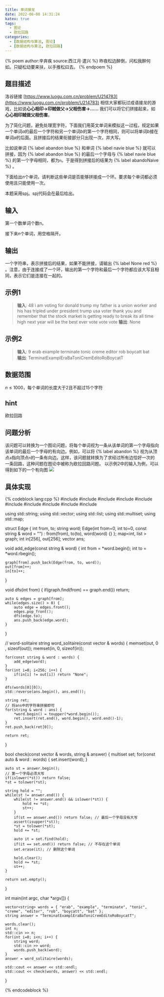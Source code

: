 ```yaml
---
title: 单词接龙
date: 2022-06-08 14:31:24
katex: true
tags:
  - 图论
  - 欧拉回路
categories:
  - [数据结构与算法, 图论]
  - [数据结构与算法, 欧拉回路]
---
```

{% poem author:辛弃疾 source:西江月·遣兴 %}
昨夜松边醉倒，问松我醉何如。只疑松动要来扶，以手推松曰去。
{% endpoem %}
## 题目描述
洛谷链接 [https://www.luogu.com.cn/problem/U214783](https://www.luogu.com.cn/problem/U214783)
相信大家都玩过成语接龙的游戏，比如说**心心相印->印贼做父->父相伤害->......** 我们可以将它们拼接起来，如**心心相印贼做父相伤害**。

为了简化问题，避免处理宽字符，下面我们用英文单词来模拟这一过程。规定如果一个单词$a$的最后一个字符和另一个单词$b$的第一个字符相同，则可以将单词$b$接在单词$a$的后面。且拼接后的结果衔接部分只出现一次，并大写。

比如说单词 {% label abandon blue %} 和单词 {% label navie blue %} 就可以拼接，因为 {% label abandon blue %} 的最后一个字母与 {% label navie blue %} 的第一个字母相同，都为`n`。于是得到拼接后的结果为 {% label abandoNaive %} 。

下面给出$n$个单词，请判断这些单词是否能够拼接成一个环。要求每个单词都必须使用且只能使用一次。

本题采用spj。spj代码会在最后给出。
## 输入
第一个数单词个数$n$。

接下来$n$个单词，用空格隔开。
## 输出
一个字符串，表示拼接后的结果，如果不能拼接，请输出 {% label None red %} 。注意，由于连接成了一个环，输出的第一个字符和最后一个字符都应该大写且相同，表示它们是连接在一起的。

## 示例1
>**输入**:
48
i am voting for donald trump my father is a union worker and his has tripled under president trump usa voter thank you and remember that the stock market is getting ready to break its all time high next year will be the best ever vote vote vote
**输出**:
>None
## 示例2
>**输入**:
9
erab example terminate tonic creme editor rob boycatt bat  
**输出**:
>TerminatExamplEraBaToniCremEditoRoBoycatT
## 数据范围
$n \leq 1000$，每个单词的长度大于2且不超过15个字符
## hint
欧拉回路
## 问题分析
该问题可以转换为一个图论问题，将每个单词视为一条从该单词的第一个字母指向该单词的最后一个字母的有向边。例如，可以将 {% label abandon %} 视为从顶点`a`指向顶点`n`的一条有向边。这样，该问题就转换为了求经过所有边恰好一次的一条回路，这种问题在图论中被称为欧拉回路问题。
以示例2中的输入为例，可以得到如下的一个有向图
![](https://cdn.jsdelivr.net/gh/Qiu-Weidong/blog/resources/images/graphviz/hello.jpg)

## 具体实现
{% codeblock lang:cpp %}
#include <iostream>
#include <cctype>
#include <string>
#include <cstring>
#include <vector>
#include <set>
#include <map>
#include <list>
#include <cassert>
#include <algorithm>

using std::string;
using std::vector;
using std::list;
using std::multiset;
using std::map;

struct Edge
{
    int from, to;
    string word;
    Edge(int from=0, int to=0, const string & word = "") : from(from), to(to), word(word) {}
};
map<int, list<Edge> > graph;
int in[256], out[256];
vector<string> ans;

void add_edge(const string & word) {
    int from = *word.begin();
    int to = *word.rbegin();

    graph[from].push_back(Edge(from, to, word));
    out[from]++;
    in[to]++;
}

void dfs(int from) {
    if(graph.find(from) == graph.end()) return;

    auto & edges = graph[from];
    while(edges.size() > 0) {
        auto edge = edges.front();
        edges.pop_front();
        dfs(edge.to);
        ans.push_back(edge.word);
    }
}

// word-solitaire
string word_solitaire(const vector<string> & words) {
    memset(out, 0 , sizeof(out));
    memset(in, 0, sizeof(in));

    for(const string & word : words) {
        add_edge(word);
    }
    for(int i=0; i<256; i++) {
        if(in[i] != out[i]) return "None";
    }

    dfs(words[0][0]);
    std::reverse(ans.begin(), ans.end());

    string ret;
    // 将ans中的字符串拼接即可
    for(string & word : ans) {
        *word.begin() = toupper(*word.begin());
        ret.insert(ret.end(), word.begin(), word.end()-1);
    }
    ret.push_back(ret[0]);

    return ret;
}

bool check(const vector<string> & words, string & answer) {
    multiset<string> set;
    for(const auto & word : words) {
        set.insert(word);
    }

    auto st = answer.begin();
    // 第一个字母必须大写
    if(islower(*st)) return false;
    *st = tolower(*st);
    
    string hold = "";
    while(st != answer.end()) {
        while(st != answer.end() && islower(*st)) {
            hold += *st;
            st++;
        }
        if(st == answer.end()) return false; // 最后一个字母没有大写
        assert(isupper(*st));
        *st = tolower(*st);
        hold += *st;

        auto it = set.find(hold);
        if(it == set.end()) return false; // 不存在这个单词
        set.erase(it); // 删除这个单词

        hold.clear();
        hold += *st;
        st++;
    }

    return set.empty();
}

int main(int argc, char *argv[])
{

    vector<string> words = { "erab", "example", "terminate", "tonic", "creme", "editor", "rob", "boycatt", "bat" };
    string answer = "TerminatExamplEraBaToniCremEditoRoBoycatT";

    words.clear();
    int n;
    std::cin >> n;
    for(int i=0; i<n; i++) {
        string word;
        std::cin >> word;
        words.push_back(word);
    }
    answer = word_solitaire(words);

    std::cout << answer << std::endl;
    std::cout << check(words, answer) << std::endl;
}

{% endcodeblock %}
